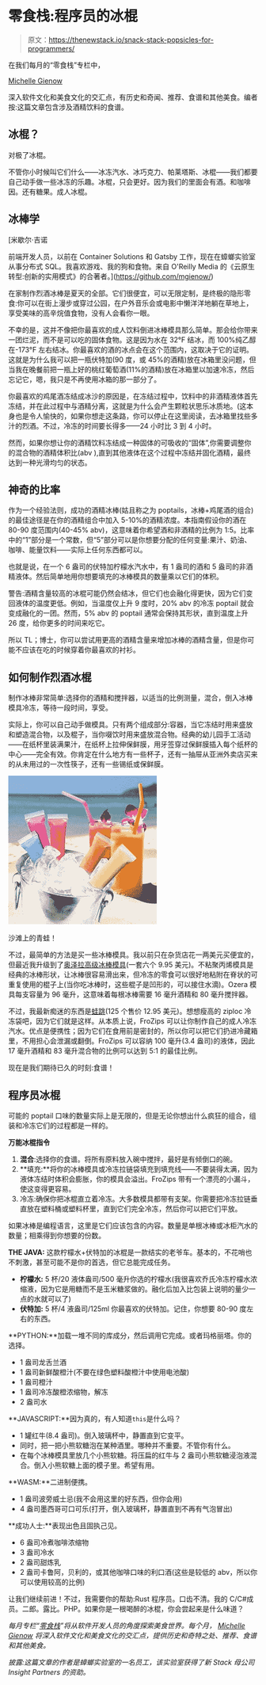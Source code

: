 # 零食栈:程序员的冰棍

> 原文：<https://thenewstack.io/snack-stack-popsicles-for-programmers/>

在我们每月的“零食栈”专栏中，

[Michelle Gienow](https://thenewstack.io/author/michelle_gienow/)

深入软件文化和美食文化的交汇点，有历史和奇闻、推荐、食谱和其他美食。编者按:这篇文章包含涉及酒精饮料的食谱。

## 冰棍？

对极了冰棍。

不管你小时候叫它们什么——冰冻汽水、冰巧克力、帕莱塔斯、冰棍——我们都要自己动手做一些冰冻的乐趣。冰棍，只会更好。因为我们的里面会有酒。和咖啡因。还有糖果。成人冰棍。

## 冰棒学

 [米歇尔·吉诺

前端开发人员，以前在 Container Solutions 和 Gatsby 工作，现在在蟑螂实验室从事分布式 SQL。我喜欢游戏、我的狗和食物。来自 O'Reilly Media 的《云原生转型:创新的实用模式》的合著者。](https://github.com/mgienow/) 

在家制作烈酒冰棒是夏天的全部。它们很便宜，可以无限定制，是终极的隐形零食:你可以在街上漫步或穿过公园，在户外音乐会或电影中懒洋洋地躺在草地上，享受美味的高辛烷值食物，没有人会看你一眼。

不幸的是，这并不像把你最喜欢的成人饮料倒进冰棒模具那么简单。那会给你带来一团烂泥，而不是可以吃的固体食物。这是因为水在 32°F 结冰，而 100%纯乙醇在-173°F 左右结冰。你最喜欢的酒的冰点会在这个范围内，这取决于它的证明。这就是为什么我可以把一瓶伏特加(90 度，或 45%的酒精)放在冰箱里没问题，但当我在晚餐前把一瓶上好的桃红葡萄酒(11%的酒精)放在冰箱里以加速冷冻，然后忘记它，嗯，我只是不再使用冰箱的那一部分了。

你最喜欢的鸡尾酒冻结成冰沙的原因是，在冻结过程中，饮料中的非酒精液体首先冻结，并在此过程中与酒精分离，这就是为什么会产生颗粒状思乐冰质地。(这本身也是令人愉快的，如果你想走这条路，你可以停止在这里阅读，去冰箱里找些多汁的烈酒。不过，冷冻的时间要长得多——24 小时比 3 到 4 小时。

然而，如果你想让你的酒精饮料冻结成一种固体的可吸收的“固体”,你需要调整你的混合物的酒精体积比(abv ),直到其他液体在这个过程中冻结并固化酒精，最终达到一种光滑均匀的状态。

## 神奇的比率

作为一个经验法则，成功的酒精冰棒(姑且称之为 poptails，冰棒+鸡尾酒的组合)的最佳途径是在你的酒精组合中加入 5-10%的酒精浓度。本指南假设你的酒在 80-90 度范围内(40-45% abv)，这意味着你希望酒和非酒精的比例为 1:5。比率中的“1”部分是一个常数，但“5”部分可以是你想要分配的任何变量:果汁、奶油、咖啡、能量饮料——实际上任何东西都可以。

也就是说，在一个 6 盎司的伏特加柠檬水汽水中，有 1 盎司的酒和 5 盎司的非酒精液体。然后简单地用你想要填充的冰棒模具的数量乘以它们的体积。

警告:酒精含量较高的冰棍可能仍然会结冰，但它们也会融化得更快，因为它们变回液体的温度更低。例如，当温度仅上升 9 度时，20% abv 的冷冻 poptail 就会变成融化的一团。然而，5% abv 的 poptail 通常会保持其形状，直到温度上升 26 度，给你更多的时间来吃它。

所以 TL；博士，你可以尝试用更高的酒精含量来增加冰棒的酒精含量，但是你可能不应该在吃的时候穿着你最喜欢的衬衫。

## 如何制作烈酒冰棍

制作冰棒非常简单:选择你的酒精和搅拌器，以适当的比例测量，混合，倒入冰棒模具冷冻，等待一段时间，享受。

实际上，你可以自己动手做模具。只有两个组成部分:容器，当它冻结时用来盛放和塑造混合物，以及棍子，当你啜饮时用来盛放混合物。经典的幼儿园手工活动——在纸杯里装满果汁，在纸杯上拉伸保鲜膜，用牙签穿过保鲜膜插入每个纸杯的中心——完全有效。你肯定在什么地方有一些杯子，还有一抽屉从亚洲外卖店买来的从未用过的一次性筷子，还有一些锡纸或保鲜膜。

![](img/49b71e04d50b0764a30ce7319fd2595b.png)

沙滩上的青蛙！

不过，最简单的方法是买一些冰棒模具。我以前只在杂货店花一两美元买便宜的，但最近我升级到了[奥泽拉高级冰棒模具](https://www.amazon.com/dp/B01GDXHSZ2)(一套六个 9.95 美元)。不粘聚丙烯模具是经典的冰棒形状，让冰棒很容易滑出来，但冷冻的零食可以很好地粘附在脊状的可重复使用的棍子上(当你吃冰棒时，这些棍子是凹形的，可以接住水滴)。Ozera 模具每支容量为 96 毫升，这意味着每根冰棒需要 16 毫升酒精和 80 毫升搅拌器。

不过，我最新痴迷的东西是[蛙跳](https://www.amazon.com/Disposable-Popsicle-Freezer-Healthy-Smoothies/dp/B01MDUDWHH/)(125 个售价 12.95 美元)。想想瘦高的 ziploc 冷冻袋吧，因为它们就是这样。从本质上说，FroZips 可以让你制作自己的成人冷冻汽水。优点是便携性；因为它们在食用前是密封的，所以你可以把它们扔进冷藏箱里，不用担心会泄漏或翻倒。FroZips 可以容纳 100 毫升(3.4 盎司)的液体，因此 17 毫升酒精和 83 毫升混合物的比例可以达到 5:1 的最佳比例。

现在是我们期待已久的时刻:食谱！

## 程序员冰棍

可能的 poptail 口味的数量实际上是无限的，但是无论你想出什么疯狂的组合，组装和冷冻它们的过程都是一样的。

**万能冰棍指令**

1.  **混合**:选择你的食谱。将所有原料放入碗中搅拌，最好是有倾倒口的碗。
2.  **填充:**将你的冰棒模具或冷冻拉链袋填充到填充线——不要装得太满，因为液体冻结时体积会膨胀，你的模具会溢出。FroZips 带有一个漂亮的小漏斗，使这变得更容易。
3.  冷冻:确保你把冰棍直立着冷冻。大多数模具都带有支架。你需要把冷冻拉链垂直放在塑料桶或塑料杯里，直到它们完全冷冻，然后你可以把它们平放。

如果冰棒是编程语言，这里是它们应该包含的内容。数量是单根冰棒或冰柜汽水的数量；相乘得到你想要的份数。

**THE JAVA:** 这款柠檬水+伏特加的冰棍是一款结实的老爷车。基本的，不花哨也不刺激，甚至可能不是你的首选，但它总能完成任务。

*   **柠檬水:** 5 杯/20 液体盎司/500 毫升你选的柠檬水(我很喜欢乔氏冷冻柠檬水浓缩液，因为它是用糖而不是玉米糖浆做的。融化后加入比包装上说明的量少一点的水就可以了)
*   **伏特加:** 5 杯/4 液盎司/125ml 你最喜欢的伏特加。记住，你想要 80-90 度左右的东西。

**PYTHON:**加载一堆不同的库成分，然后调用它完成。或者玛格丽塔。你的选择。

*   1 盎司龙舌兰酒
*   1 盎司新鲜酸橙汁(不要在绿色塑料酸橙汁中使用电池酸)
*   1 盎司橙汁
*   1 盎司冷冻酸橙浓缩物，解冻
*   2 盎司水

**JAVASCRIPT:**因为真的，有人知道`this`是什么吗？

*   1 罐红牛(8.4 盎司)。倒入玻璃杯中，静置直到它变平。
*   同时，把一把小熊软糖泡在某种酒里。哪种并不重要。不管你有什么。
*   在每个冰棒模具里放几个小熊软糖。将压扁的红牛与 2 盎司小熊软糖浸泡液混合。倒入小熊软糖上面的模子里。希望有用。

**WASM:**二进制便携。

*   1 盎司波旁威士忌(我不会用这里的好东西，但你会用)
*   4 盎司墨西哥可口可乐(打开，倒入玻璃杯，静置直到不再有气泡冒出)

**成功人士:**表现出色且固执己见。

*   6 盎司冷煮咖啡浓缩物
*   3 盎司冷水
*   2 盎司甜炼乳
*   2 盎司卡鲁阿，贝利的，或其他咖啡口味的利口酒(这些是较低的 abv，所以你可以使用较高的比例)

让我们继续前进！不过，我需要你的帮助:Rust 程序员。口齿不清。我的 C/C#成员。二郎。露比。PHP。如果你是一根喝醉的冰棍，你会尝起来是什么味道？

*每月专栏“[零食栈](https://thenewstack.io/tns-eats-tapas-for-valencia-and-beyond/)”将从软件开发人员的角度探索美食世界。每个月， [Michelle Gienow](https://www.baltimoresun.com/) 将深入软件文化和美食文化的交汇点，提供历史和奇特之处、推荐、食谱和其他美食。*

*披露:这篇文章的作者是蟑螂实验室的一名员工，该实验室获得了新 Stack 母公司 Insight Partners 的资助。*

<svg xmlns:xlink="http://www.w3.org/1999/xlink" viewBox="0 0 68 31" version="1.1"><title>Group</title> <desc>Created with Sketch.</desc></svg>